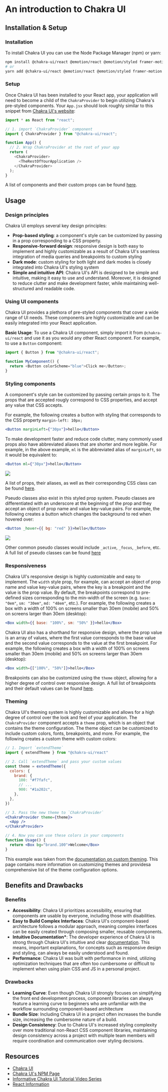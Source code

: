 # An introduction to Chakra UI

## Installation & Setup

### Installation

To install Chakra UI you can use the Node Package Manager (npm) or yarn:

```bash
npm install @chakra-ui/react @emotion/react @emotion/styled framer-motion
# or
yarn add @chakra-ui/react @emotion/react @emotion/styled framer-motion
```

### Setup

Once Chakra UI has been installed to your React app, your application will need to become a child of the `ChakraProvider` to begin utilizing Chakra's pre-styled components. Your `App.jsx` should look roughly similar to this snippet from [Chakra UI's website](https://chakra-ui.com/getting-started):

```js
import * as React from "react";

// 1. import `ChakraProvider` component
import { ChakraProvider } from "@chakra-ui/react";

function App() {
  // 2. Wrap ChakraProvider at the root of your app
  return (
    <ChakraProvider>
      <TheRestOfYourApplication />
    </ChakraProvider>
  );
}
```

A list of components and their custom props can be found [here](https://chakra-ui.com/docs/components).

## Usage

### Design principles

Chakra UI employs several key design principles:

- **Prop-based styling**: a component's style can be customized by passing in a prop corresponding to a CSS property.
- **Responsive-forward design**: responsive design is both easy to implement and highly customizable as a result of Chakra UI's seamless integration of media queries and breakpoints to custom styling
- **Dark mode**: custom styling for both light and dark modes is closely integrated into Chakra UI's styling system
- **Simple and intuitive API**: Chakra UI's API is designed to be simple and intuitive, making it easy to use and understand. Moreover, it is designed to reduce clutter and make development faster, while maintaining well-structured and readable code.

### Using UI components

Chakra UI provides a plethora of pre-styled components that cover a wide range of UI needs. These components are highly customizable and can be easily integrated into your React application.

**Basic Usage**:
To use a Chakra UI component, simply import it from `@chakra-ui/react` and use it as you would any other React component. For example, to use a `Button` component:

```js
import { Button } from "@chakra-ui/react";

function MyComponent() {
  return <Button colorScheme="blue">Click me</Button>;
}
```

### Styling components

A component's style can be customized by passing certain props to it. The props that are accepted rougly correspond to CSS properties, and accept any value that CSS accepts.

For example, the following creates a button with styling that corresponds to the CSS property `margin-left: 10px;`

```jsx
<Button marginLeft={"30px"}>hello</Button>
```

To make development faster and reduce code clutter, many commonly used props also have abbreviated aliases that are shorter and more legible. For example, in the above example, `ml` is the abbreviated alias of `marginLeft`, so it would be equivalent to:

```jsx
<Button ml={"30px"}>hello</Button>
```

<img src="https://github.com/learning-software-engineering/learning-software-engineering.github.io/assets/40612523/58ea0265-e23f-4db7-a831-6417b2530b71">

A list of props, their aliases, as well as their corresponding CSS class can be found [here](https://chakra-ui.com/docs/styled-system/style-props).

Pseudo classes also exist in this styled prop system. Pseudo classes are differentiated with an underscore at the beginning of the prop and they accept an object of prop name and value key-value pairs. For example, the following creates a button which changes the background to red when hovered over:

```jsx
<Button _hover={{ bg: "red" }}>hello</Button>
```

<img src="https://github.com/learning-software-engineering/learning-software-engineering.github.io/assets/40612523/d0b865df-d256-4404-8e47-c9df86f83503">

Other common pseudo classes would include `_active`, `_focus`, `_before`, etc. A full list of pseudo classes can be found [here](https://chakra-ui.com/docs/styled-system/style-props#pseudo)

### Responsiveness

Chakra UI's responsive design is highly customizable and easy to implement. The `width` style prop, for example, can accept an object of prop name and value key-value pairs, where the key is a breakpoint and the value is the prop value. By default, the breakpoints correspond to pre-defined sizes corresponding to the min-width of the screen (e.g. `base: "0em"`, `sm: "30em"`, `md: "48em"`, etc.). For example, the following creates a box with a width of 100% on screens smaller than 30em (mobile) and 50% on screens larger than 30em (desktop):

```jsx
<Box width={{ base: "100%", sm: "50%" }}>hello</Box>
```

Chakra UI also has a shorthand for responsive design, where the prop value is an array of values, where the first value corresponds to the base value and the second value corresponds to the value at the first breakpoint. For example, the following creates a box with a width of 100% on screens smaller than 30em (mobile) and 50% on screens larger than 30em (desktop):

```jsx
<Box width={["100%", "50%"]}>hello</Box>
```

Breakpoints can also be customized using the `theme` object, allowing for a higher degree of control over responsive design. A full list of breakpoints and their default values can be found [here](https://chakra-ui.com/docs/styled-system/responsive-styles#customizing-breakpoints).

### Theming

Chakra UI's theming system is highly customizable and allows for a high degree of control over the look and feel of your application. The `ChakraProvider` component accepts a `theme` prop, which is an object that contains the theme configuration. The theme object can be customized to include custom colors, fonts, breakpoints, and more. For example, the following creates a custom theme with custom colors:

```jsx
// 1. Import `extendTheme`
import { extendTheme } from "@chakra-ui/react"

// 2. Call `extendTheme` and pass your custom values
const theme = extendTheme({
  colors: {
    brand: {
      100: "#f7fafc",
      // ...
      900: "#1a202c",
    },
  },
})

// 3. Pass the new theme to `ChakraProvider`
<ChakraProvider theme={theme}>
  <App />
</ChakraProvider>

// 4. Now you can use these colors in your components
function Usage() {
  return <Box bg="brand.100">Welcome</Box>
}
```

This example was taken from the [documentation on custom theming](https://chakra-ui.com/docs/styled-system/customize-theme). This page contains more information on customizing themes and providesa comprehensive list of the theme configuration options.

## Benefits and Drawbacks

### Benefits

- **Accessibility**: Chakra UI prioritizes accessibility, ensuring that components are usable by everyone, including those with disabilities.
- **Easy to Build Complex Interfaces**: Chakra UI's component-based architecture follows a modular approach, meaning complex interfaces can be easily created through composing smaller, reusable components.
- **Intuitive Documentation\***: The developer experience of Chakra UI is strong through Chakra UI's intuitive and clear [documentation](https://chakra-ui.com/docs/styled-system/style-props). This means, important explanations, for concepts such as responsive design and styling, can always be easily understood and found.
- **Performance**: Chakra UI was built with performance in mind, utilizing optimization techniques that are often too cumbersome or difficult to implement when using plain CSS and JS in a personal project.

### Drawbacks

- **Learning Curve**: Even though Chakra UI strongly focuses on simplifying the front end development process, component libraries can always feature a learning curve to beginners who are unfamiliar with the workflow surrounding component-based architecture
- **Bundle Size**: Including Chakra UI in a project often increases the bundle size, increasing the cumbersome nature of a build.
- **Design Consistency**: Due to Chakra UI's increased styling complexity over more traditional non-React CSS component libraries, maintaining design consistency across a project with multiple team members will require coordination and communication over styling decisions.

## Resources

- [Chakra UI](https://chakra-ui.com/)
- [Chakra UI's NPM Page](https://www.npmjs.com/package/@chakra-ui/react)
- [Informative Chakra UI Tutorial Video Series](https://www.youtube.com/watch?v=iXsM6NkEmFc&list=PL4cUxeGkcC9hcnIeryurNMMcGBHp7AYlP)
- [React Information](./React.md)
